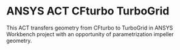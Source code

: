 # ANSYS ACT CFturbo TurboGrid
This ACT transfers geometry from CFturbo to TurboGrid in ANSYS Workbench project with an opportunity of parametrization
impeller geometry. 


